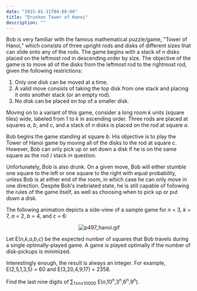 ```yaml
---
date: "2015-01-11T04:00:00"
title: "Drunken Tower of Hanoi"
description: ""
---
```


<p>Bob is very familiar with the famous mathematical puzzle/game, "Tower of Hanoi," which consists of three upright rods and disks of different sizes that can slide onto any of the rods. The game begins with a stack of <var>n</var> disks placed on the leftmost rod in descending order by size. The objective of the game is to move all of the disks from the leftmost rod to the rightmost rod, given the following restrictions:</p>
<ol><li>Only one disk can be moved at a time.</li>
<li>A valid move consists of taking the top disk from one stack and placing it onto another stack (or an empty rod).</li>
<li>No disk can be placed on top of a smaller disk.</li>
</ol><p>Moving on to a variant of this game, consider a long room <var>k</var> units (square tiles) wide, labeled from 1 to <var>k</var> in ascending order. Three rods are placed at squares <var>a</var>, <var>b</var>, and <var>c</var>, and a stack of <var>n</var> disks is placed on the rod at square <var>a</var>.</p>
<p>Bob begins the game standing at square <var>b</var>. His objective is to play the Tower of Hanoi game by moving all of the disks to the rod at square <var>c</var>. However, Bob can only pick up or set down a disk if he is on the same square as the rod / stack in question.</p>
<p>Unfortunately, Bob is also drunk. On a given move, Bob will either stumble one square to the left or one square to the right with equal probability, unless Bob is at either end of the room, in which case he can only move in one direction. Despite Bob's inebriated state, he is still capable of following the rules of the game itself, as well as choosing when to pick up or put down a disk.</p>
<p>The following animation depicts a side-view of a sample game for <var>n</var> = 3, <var>k</var> = 7, <var>a</var> = 2, <var>b</var> = 4, and <var>c</var> = 6:</p>
<p align="center"><img alt="p497_hanoi.gif" src="/images/p497_hanoi.gif"/></p>
<p>Let E(<var>n</var>,<var>k</var>,<var>a</var>,<var>b</var>,<var>c</var>) be the expected number of squares that Bob travels during a single optimally-played game. A game is played optimally if the number of disk-pickups is minimized.</p>
<p>Interestingly enough, the result is always an integer. For example, E(2,5,1,3,5) = 60 and E(3,20,4,9,17) = 2358.</p>
<p>Find the last nine digits of ∑<sub>1≤<var>n</var>≤10000</sub> E(<var>n</var>,10<sup><var>n</var></sup>,3<sup><var>n</var></sup>,6<sup><var>n</var></sup>,9<sup><var>n</var></sup>).</p>

